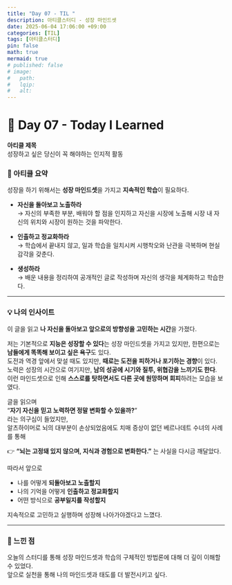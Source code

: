 ```yaml
---
title: "Day 07 - TIL "
description: 아티클스터디 - 성장 마인드셋
date: 2025-06-04 17:06:00 +09:00
categories: [TIL]
tags: [아티클스터디]
pin: false
math: true
mermaid: true
# published: false
# image:
#   path:
#   lqip: 
#   alt: 
---
```


# 📘 Day 07 - Today I Learned

**아티클 제목**  
성장하고 싶은 당신이 꼭 해야하는 인지적 활동


### 📄 아티클 요약

성장을 하기 위해서는 **성장 마인드셋**을 가지고 **지속적인 학습**이 필요하다.

- **자신을 돌아보고 노출하라**  
  → 자신의 부족한 부분, 배워야 할 점을 인지하고 자신을 시장에 노출해 시장 내 자신의 위치와 시장이 원하는 것을 파악한다.

- **인출하고 정교화하라**  
  → 학습에서 끝내지 않고, 일과 학습을 일치시켜 시행착오와 난관을 극복하며 현실 감각을 갖춘다.

- **생성하라**  
  → 배운 내용을 정리하여 공개적인 글로 작성하며 자신의 생각을 체계화하고 학습한다.

---

### 💡 나의 인사이트

이 글을 읽고 **나 자신을 돌아보고 앞으로의 방향성을 고민하는 시간**을 가졌다.

저는 기본적으로 **지능은 성장할 수 있다**는 성장 마인드셋을 가지고 있지만, 한편으로는 **남들에게 똑똑해 보이고 싶은 욕구**도 있다.  
도전과 역경 앞에서 맞설 때도 있지만, **때로는 도전을 피하거나 포기하는 경향**이 있다.  
노력은 성장의 시간으로 여기지만, **남의 성공에 시기와 질투, 위협감을 느끼기도 한다**.  
이런 마인드셋으로 인해 **스스로를 탓하면서도 다른 곳에 원망하며 회피**하려는 모습을 보였다.

글을 읽으며  
“**자기 자신을 믿고 노력하면 정말 변화할 수 있을까?**”  
라는 의구심이 들었지만,  
알츠하이머로 뇌의 대부분이 손상되었음에도 치매 증상이 없던 베르나데트 수녀의 사례를 통해

👉 **“뇌는 고정돼 있지 않으며, 지식과 경험으로 변화한다.”** 는 사실을 다시금 깨달았다.

따라서 앞으로  
- 나를 어떻게 **되돌아보고 노출할지**  
- 나의 기억을 어떻게 **인출하고 정교화할지**  
- 어떤 방식으로 **공부일지를 작성할지**  

지속적으로 고민하고 실행하며 성장해 나아가야겠다고 느꼈다.

---

### 🤔 느낀 점

오늘의 스터디를 통해 성장 마인드셋과 학습의 구체적인 방법론에 대해 더 깊이 이해할 수 있었다.  
앞으로 실천을 통해 나의 마인드셋과 태도를 더 발전시키고 싶다.